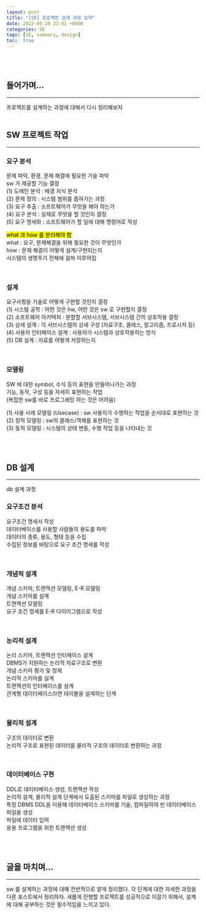 ```yaml
---
layout: post
title: "[SE] 프로젝트 설계 과정 요약"  
date: 2022-05-20 22:01 +0000
categories: SE
tags: [SE, summary, design]
toc:  true
---
```


<br>
<br>

## 들어가며...
<hr>
프로젝트를 설계하는 과정에 대해서 다시 정리해보자  

<br>
<br>

## SW 프로젝트 작업  
<hr>  

### 요구 분석
문제 파악, 환경, 문제 해결에 필요한 기술 파악    
sw 가 제공할 기능 결정  
(1) 도메인 분석 : 배경 지식 분석  
(2) 문제 정의 : 시스템 범위를 좁혀가는 과정    
(3) 요구 추출 : 소프트웨어가 무엇을 해야 하는가   
(4) 요구 분석 : 실제로 무엇을 할 것인지 결정  
(5) 요구 명세화 : 소프트웨어가 할 일에 대해 명령어로 작성  

<mark>what 과 how 를 분리해야 함</mark>  
what : 요구, 문제해결을 위해 필요한 것이 무엇인가  
how : 문제 해결이 어떻게 설계/구현되는지  
시스템의 생명주기 전체에 걸쳐 이루어짐  

<br>

### 설계  
요구사항을 기술로 어떻게 구현할 것인지 결정   
(1) 시스템 공학 : 어떤 것은 hw, 어떤 것은 sw 로 구현할지 결정  
(2) 소프트웨어 아키텍처 : 분할할 서브시스템, 서브시스템 간의 상호작용 결정  
(3) 상세 설계 : 각 서브시스템의 상세 구성 (자료구조, 클래스, 알고리즘, 프로시저 등)  
(4) 사용자 인터페이스 설계 : 사용자가 시스템과 상호작용하는 방식  
(5) DB 설계 : 자료를 어떻게 저장하는지  

<br>

### 모델링  
SW 에 대한 symbol, 수식 등의 표현을 만들어나가는 과정  
기능, 동작, 구성 등을 자세히 표현하는 작업   
(복잡한 sw를 바로 프로그래밍 하는 것은 어려움)  

(1) 사용 사례 모델링 (Usecase) : sw 사용자가 수행하는 작업을 순서대로 표현하는 것  
(2) 정적 모델링 : sw의 클래스/객체를 표현하는 것  
(3) 동적 모델링 : 시스템의 상태 변동, 수행 작업 등을 나타내는 것  

<br>
<br>

## DB 설계
<hr>
db 설계 과정

<br>

### 요구조건 분석   
요구조건 명세서 작성  
데이터베이스를 사용할 사람들의 용도를 파악  
데이터의 종류, 용도, 형태 등을 수집  
수집된 정보를 바탕으로 요구 조건 명세를 작성  

<br>

### 개념적 설계    
개념 스키마, 트랜잭션 모델링, E-R 모델링  
개념 스키마를 설계  
트랜잭션 모델링  
요구 조건 명세를 E-R 다이어그램으로 작성  

<br>

### 논리적 설계
논리 스키마, 트랜잭션 인터페이스 설계  
DBMS가 지원하는 논리적 자료구조로 변환  
개념 스키마 평가 및 정제  
논리적 스키마를 설계  
트랜잭션의 인터페이스를 설계  
관계형 데이터베이스라면 테이블을 설계하는 단계  

<br>

### 물리적 설계
구조의 데이터로 변환  
논리적 구조로 표현된 데이터를 물리적 구조의 데이터로 변환하는 과정  

<br>  

### 데이터베이스 구현  
DDL로 데이터베이스 생성, 트랜잭션 작성   
논리적 설계, 물리적 설계 단계에서 도출된 스키마를 파일로 생성하는 과정  
특정 DBMS DDL을 이용해 데이터베이스 스키마를 기술, 컴파일하여 빈 데이터베이스 파일을 생성  
파일에 데이터 입력  
응용 프로그램을 위한 트랜잭션 생성  

<br>
<br>

## 글을 마치며...
<hr>  
sw 를 설계하는 과정에 대해 전반적으로 얕게 정리했다.  
각 단계에 대한 자세한 과정을 다른 포스트에서 정리하자.  
새롭게 진행할 프로젝트를 성공적으로 이끌기 위해서, 설계에 대해 공부하는 것은 필수적임을 느끼고 있다.  

<br>
<br>
<br>